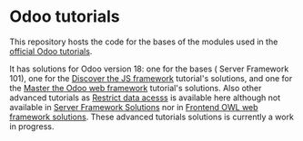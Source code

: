 # Odoo tutorials

This repository hosts the code for the bases of the modules used in the
[official Odoo tutorials](https://www.odoo.com/documentation/latest/developer/tutorials.html).

It has solutions for Odoo version 18: one for the bases ( Server Framework 101), one for the
[Discover the JS framework](https://www.odoo.com/documentation/latest/developer/tutorials/discover_js_framework.html)
tutorial's solutions, and one for the
[Master the Odoo web framework](https://www.odoo.com/documentation/latest/developer/tutorials/master_odoo_web_framework.html)
tutorial's solutions. Also other advanced tutorials as [Restrict data acesss](https://www.odoo.com/documentation/18.0/developer/tutorials/restrict_data_access.html) is available here although not available in [Server Framework Solutions](https://github.com/odoo/technical-training-solutions) nor in [Frontend OWL web framework solutions](https://github.com/odoo/technical-training-solutions). These advanced tutorials solutions is currently a work in progress.
